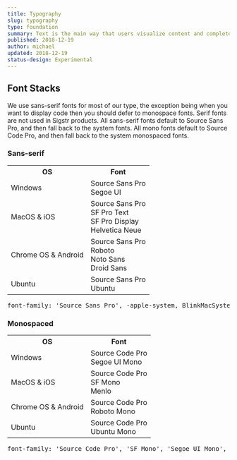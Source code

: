 ```yaml
---
title: Typography
slug: typography
type: foundation
summary: Text is the main way that users visualize content and complete their work, so we've developed a typographic landscape that uses one font for all standard typefaces in Sigstr products. This ensures that the UI is optimized to be highly legible, performs well, and is frictionless as you move between Sigstr products and the rest of the system.
published: 2018-12-19
author: michael
updated: 2018-12-19
status-design: Experimental
---
```


## Font Stacks
We use sans-serif fonts for most of our type, the exception being when you want to display code then you should defer to monospace fonts. Serif fonts are not used in Sigstr products. All sans-serif fonts default to Source Sans Pro, and then fall back to the system fonts. All mono fonts default to Source Code Pro, and then fall back to the system monospaced fonts.

### Sans-serif
<table>
  <tr>
    <th>OS</th>
    <th>Font</th>
  </tr>
  <tr>
    <td>Windows</td>
    <td>Source Sans Pro<br>Segoe UI</td>
  </tr>
  <tr>
    <td>MacOS & iOS</td>
    <td>Source Sans Pro<br>SF Pro Text<br>SF Pro Display<br>Helvetica Neue</td>
  </tr>
  <tr>
    <td>Chrome OS & Android</td>
    <td>Source Sans Pro<br>Roboto<br>Noto Sans<br>Droid Sans</td>
  </tr>
  <tr>
    <td>Ubuntu</td>
    <td>Source Sans Pro<br>Ubuntu</td>
  </tr>
</table>

<pre>font-family: 'Source Sans Pro', -apple-system, BlinkMacSystemFont, 'Segoe UI', 'Roboto', 'Ubuntu', 'Droid Sans', 'Helvetica Neue', sans-serif;</pre>

### Monospaced
<table>
  <tr>
    <th>OS</th>
    <th>Font</th>
  </tr>
  <tr>
    <td>Windows</td>
    <td>Source Code Pro<br>Segoe UI Mono</td>
  </tr>
  <tr>
    <td>MacOS & iOS</td>
    <td>Source Code Pro<br>SF Mono<br>Menlo</td>
  </tr>
  <tr>
    <td>Chrome OS & Android</td>
    <td>Source Code Pro<br>Roboto Mono</td>
  </tr>
  <tr>
    <td>Ubuntu</td>
    <td>Source Code Pro<br>Ubuntu Mono</td>
  </tr>
</table>

<pre>font-family: 'Source Code Pro', 'SF Mono', 'Segoe UI Mono', 'Roboto Mono', 'Ubuntu Mono', Menlo, monospace;</pre>